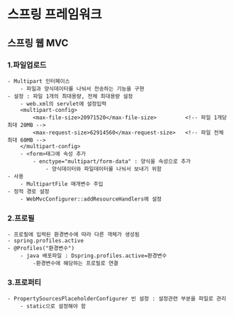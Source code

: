 # 스프링 프레임워크
## 스프링 웹 MVC
### 1.파일업로드
    - Multipart 인터페이스
        - 파일과 양식데이터를 나눠서 전송하는 기능을 구현
    - 설정 : 파일 1개의 최대용량, 전체 최대용량 설정
        - web.xml의 servlet에 설정입력
        <multipart-config>
            <max-file-size>20971520</max-file-size>         <!-- 파일 1개당 최대 20MB -->
            <max-request-size>62914560</max-request-size>   <!-- 파일 전체 최대 60MB -->
        </multipart-config>
        - <form>태그에 속성 추가
            - enctype="multipart/form-data" : 양식을 속성으로 추가
                - 양식데이터와 파일데이터를 나눠서 보내기 위함
    - 사용
        - MultipartFile 매개변수 주입
    - 정적 경로 설정
        - WebMvcConfigurer::addResourceHandlers에 설정
### 2.프로필
    - 프로필에 입력된 환경변수에 따라 다른 객체가 생성됨
    - spring.profiles.active
    - @Profiles("환경변수")
        - java 배포파일 : Dspring.profiles.active=환경변수
            -환경변수에 해당하는 프로필로 연결
### 3.프로퍼티
    - PropertySourcesPlaceholderConfigurer 빈 설정 : 설정관련 부분을 파일로 관리
        - static으로 설정해야 함
